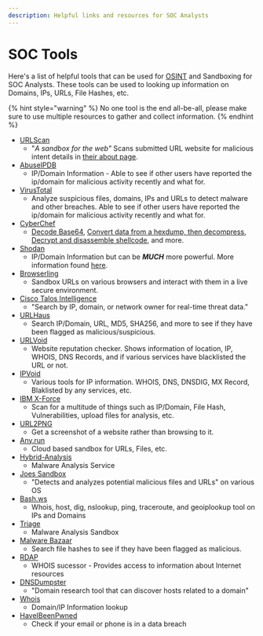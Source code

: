 ```yaml
---
description: Helpful links and resources for SOC Analysts
---
```


# SOC Tools

Here's a list of helpful tools that can be used for [OSINT](../osint/) and Sandboxing for SOC Analysts. These tools can be used to looking up information on Domains, IPs, URLs, File Hashes, etc.

{% hint style="warning" %}
No one tool is the end all-be-all, please make sure to use multiple resources to gather and collect information.
{% endhint %}

* [URLScan](https://urlscan.io/)
  * "_A sandbox for the web"_ Scans submitted URL website for malicious intent details in [their about page](https://urlscan.io/about/).
* [AbuseIPDB](https://www.abuseipdb.com/)
  * IP/Domain Information - Able to see if other users have reported the ip/domain for malicious activity recently and what for.
* [VirusTotal](https://www.virustotal.com/gui/home/upload)
  * Analyze suspicious files, domains, IPs and URLs to detect malware and other breaches. Able to see if other users have reported the ip/domain for malicious activity recently and what for.
* [CyberChef](https://gchq.github.io/CyberChef/)
  * [Decode Base64](https://icyberchef.com/#recipe=From\_Base64\('A-Za-z0-9%2B/%3D',true\)\&input=U0dGamF5QjBhR1VnVUd4aGJtVjBJUT09), [Convert data from a hexdump, then decompress](https://icyberchef.com/#recipe=From\_Hexdump\(\)Gunzip\(\)\&input=MDAwMDAwMDAgIDFmIDhiIDA4IDAwIDEyIGJjIGYzIDU3IDAwIGZmIDBkIGM3IGMxIDA5IDAwIDIwICB8Li4uLi6881cu/y7HwS4uIHwKMDAwMDAwMTAgIDA4IDA1IGQwIDU1IGZlIDA0IDJkIGQzIDA0IDFmIGNhIDhjIDQ0IDIxIDViIGZmICB8Li7QVf4uLdMuLsouRCFb/3wKMDAwMDAwMjAgIDYwIGM3IGQ3IDAzIDE2IGJlIDQwIDFmIDc4IDRhIDNmIDA5IDg5IDBiIDlhIDdkICB8YMfXLi6%2BQC54Sj8uLi4ufXwKMDAwMDAwMzAgIDRlIGM4IDRlIDZkIDA1IDFlIDAxIDhiIDRjIDI0IDAwIDAwIDAwICAgICAgICAgICB8TshObS4uLi5MJC4uLnw), [Decrypt and disassemble shellcode](https://icyberchef.com/#recipe=RC4\(%7B'option':'UTF8','string':'secret'%7D,'Hex','Hex'\)Disassemble\_x86\('64','Full%20x86%20architecture',16,0,true,true\)\&input=MjFkZGQyNTQwMTYwZWU2NWZlMDc3NzEwM2YyYTM5ZmJlNWJjYjZhYTBhYWJkNDE0ZjkwYzZjYWY1MzEyNzU0YWY3NzRiNzZiM2JiY2QxOTNjYjNkZGZkYmM1YTI2NTMzYTY4NmI1OWI4ZmVkNGQzODBkNDc0NDIwMWFlYzIwNDA1MDcxMzhlMmZlMmIzOTUwNDQ2ZGIzMWQyYmM2MjliZTRkM2YyZWIwMDQzYzI5M2Q3YTVkMjk2MmMwMGZlNmRhMzAwNzJkOGM1YTZiNGZlN2Q4NTlhMDQwZWVhZjI5OTczMzYzMDJmNWEwZWMxOQ), and more.
* [Shodan](https://www.shodan.io/)
  * IP/Domain Information but can be _**MUCH**_ more powerful. More information found [here](../osint/shodan.md).
* [Browserling](https://www.browserling.com/)
  * Sandbox URLs on various browsers and interact with them in a live secure environment.
* [Cisco Talos Intelligence](https://talosintelligence.com/)
  * "Search by IP, domain, or network owner for real-time threat data."
* [URLHaus](https://urlhaus.abuse.ch/)
  * Search IP/Domain, URL, MD5, SHA256, and more to see if they have been flagged as malicious/suspicious.
* [URLVoid](https://www.urlvoid.com/)
  * Website reputation checker. Shows information of location, IP, WHOIS, DNS Records, and if various services have blacklisted the URL or not.
* [IPVoid](https://www.ipvoid.com/)
  * Various tools for IP information. WHOIS, DNS, DNSDIG, MX Record, Blaklisted by any services, etc.
* [IBM X-Force](https://exchange.xforce.ibmcloud.com/)
  * Scan for a multitude of things such as IP/Domain, File Hash, Vulnerabilities, upload files for analysis, etc.
* [URL2PNG](https://www.url2png.com/)
  * Get a screenshot of a website rather than browsing to it.
* [Any.run](https://any.run/)
  * Cloud based sandbox for URLs, Files, etc.
* [Hybrid-Analysis](https://hybrid-analysis.com/)
  * Malware Analysis Service
* [Joes Sandbox](https://www.joesandbox.com/)
  * "Detects and analyzes potential malicious files and URLs" on various OS
* [Bash.ws](https://bash.ws/)
  * Whois, host, dig, nslookup, ping, traceroute, and geoiplookup tool on IPs and Domains
* [Triage](https://tria.ge/)
  * Malware Analysis Sandbox
* [Malware Bazaar](https://bazaar.abuse.ch/)
  * Search file hashes to see if they have been flagged as malicious.
* [RDAP](https://client.rdap.org/)
  * WHOIS sucessor - Provides access to information about Internet resources
* [DNSDumpster](https://dnsdumpster.com/)
  * "Domain research tool that can discover hosts related to a domain"
* [Whois](https://www.whois.com/whois)
  * Domain/IP Information lookup
* [HaveIBeenPwned](https://haveibeenpwned.com/?ref=websitehunt)
  * Check if your email or phone is in a data breach
